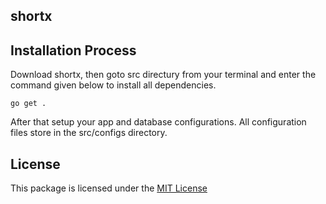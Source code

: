 ## shortx

## Installation Process
 
Download shortx, then goto src directury from your terminal and enter the command given below to install all dependencies.

```
go get .
```

After that setup your app and database configurations. All configuration files store in the src/configs directory.

## License
This package is licensed under the [MIT License](https://github.com/iftekhersunny/shortx/blob/master/LICENSE)
